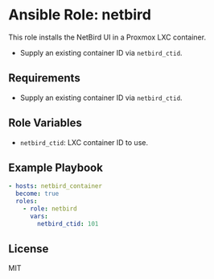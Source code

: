 # Ansible Role: netbird

This role installs the NetBird UI in a Proxmox LXC container.
- Supply an existing container ID via `netbird_ctid`.  


## Requirements

- Supply an existing container ID via `netbird_ctid`.

## Role Variables

- `netbird_ctid`: LXC container ID to use.

## Example Playbook

```yaml
- hosts: netbird_container
  become: true
  roles:
    - role: netbird
      vars:
        netbird_ctid: 101
```

## License

MIT
